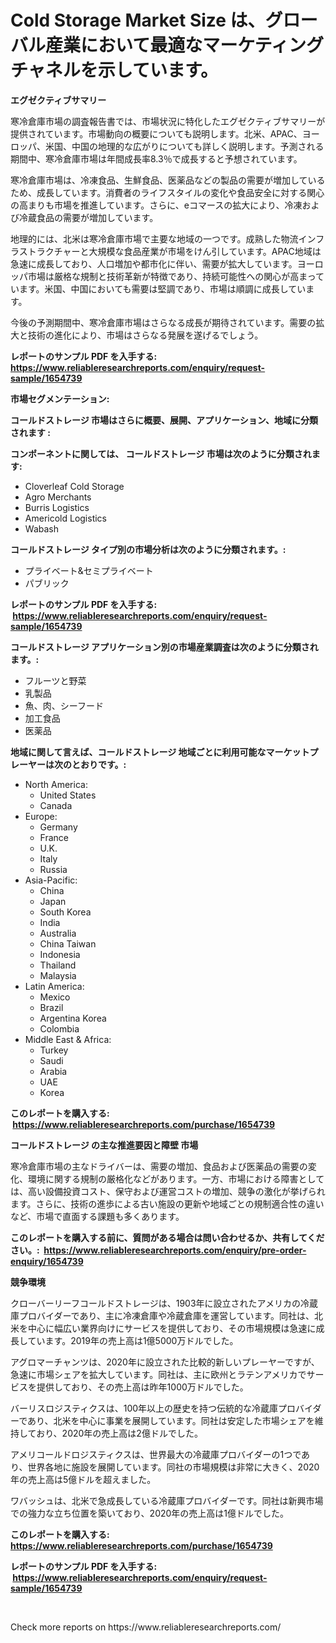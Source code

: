 <p><h1>Cold Storage Market Size は、グローバル産業において最適なマーケティングチャネルを示しています。</h1></p><p><strong>エグゼクティブサマリー</strong></p>
<p><p>寒冷倉庫市場の調査報告書では、市場状況に特化したエグゼクティブサマリーが提供されています。市場動向の概要についても説明します。北米、APAC、ヨーロッパ、米国、中国の地理的な広がりについても詳しく説明します。予測される期間中、寒冷倉庫市場は年間成長率8.3％で成長すると予想されています。</p><p>寒冷倉庫市場は、冷凍食品、生鮮食品、医薬品などの製品の需要が増加しているため、成長しています。消費者のライフスタイルの変化や食品安全に対する関心の高まりも市場を推進しています。さらに、eコマースの拡大により、冷凍および冷蔵食品の需要が増加しています。</p><p>地理的には、北米は寒冷倉庫市場で主要な地域の一つです。成熟した物流インフラストラクチャーと大規模な食品産業が市場をけん引しています。APAC地域は急速に成長しており、人口増加や都市化に伴い、需要が拡大しています。ヨーロッパ市場は厳格な規制と技術革新が特徴であり、持続可能性への関心が高まっています。米国、中国においても需要は堅調であり、市場は順調に成長しています。</p><p>今後の予測期間中、寒冷倉庫市場はさらなる成長が期待されています。需要の拡大と技術の進化により、市場はさらなる発展を遂げるでしょう。</p></p>
<p><strong>レポートのサンプル PDF を入手する: <a href="https://www.reliableresearchreports.com/enquiry/request-sample/1654739">https://www.reliableresearchreports.com/enquiry/request-sample/1654739</a></strong></p>
<p><strong>市場セグメンテーション:</strong></p>
<p><strong> コールドストレージ 市場はさらに概要、展開、アプリケーション、地域に分類されます :</strong></p>
<p><strong>コンポーネントに関しては、 コールドストレージ 市場は次のように分類されます: &nbsp;</strong></p>
<p><ul><li>Cloverleaf Cold Storage</li><li>Agro Merchants</li><li>Burris Logistics</li><li>Americold Logistics</li><li>Wabash</li></ul></p>
<p><strong> コールドストレージ タイプ別の市場分析は次のように分類されます。:</strong></p>
<p><ul><li>プライベート&セミプライベート</li><li>パブリック</li></ul></p>
<p><strong>レポートのサンプル PDF を入手する: &nbsp;<a href="https://www.reliableresearchreports.com/enquiry/request-sample/1654739">https://www.reliableresearchreports.com/enquiry/request-sample/1654739</a></strong></p>
<p><strong> コールドストレージ アプリケーション別の市場産業調査は次のように分類されます。:</strong></p>
<p><ul><li>フルーツと野菜</li><li>乳製品</li><li>魚、肉、シーフード</li><li>加工食品</li><li>医薬品</li></ul></p>
<p><strong>地域に関して言えば、コールドストレージ 地域ごとに利用可能なマーケットプレーヤーは次のとおりです。:</strong></p>
<p><ul>
    <li>
        North America:
        <ul>
            <li>United States</li>
            <li>Canada</li>
        </ul>
    </li>
    <li>
        Europe:
        <ul>
            <li>Germany</li>
            <li>France</li>
            <li>U.K.</li>
            <li>Italy</li>
            <li>Russia</li>
        </ul>
    </li>
    <li>
        Asia-Pacific:
        <ul>
            <li>China</li>
            <li>Japan</li>
            <li>South Korea</li>
            <li>India</li>
            <li>Australia</li>
            <li>China Taiwan</li>
            <li>Indonesia</li>
            <li>Thailand</li>
            <li>Malaysia</li>
        </ul>
    </li>
    <li>
        Latin America:
        <ul>
            <li>Mexico</li>
            <li>Brazil</li>
            <li>Argentina Korea</li>
            <li>Colombia</li>
        </ul>
    </li>
    <li>
        Middle East & Africa:
        <ul>
            <li>Turkey</li>
            <li>Saudi</li>
            <li>Arabia</li>
            <li>UAE</li>
            <li>Korea</li>
        </ul>
    </li>
    </ul></p>
<p><strong>このレポートを購入する: &nbsp;<a href="https://www.reliableresearchreports.com/purchase/1654739">https://www.reliableresearchreports.com/purchase/1654739</a></strong></p>
<p><strong>コールドストレージ の主な推進要因と障壁 市場</strong></p>
<p><p>寒冷倉庫市場の主なドライバーは、需要の増加、食品および医薬品の需要の変化、環境に関する規制の厳格化などがあります。一方、市場における障害としては、高い設備投資コスト、保守および運営コストの増加、競争の激化が挙げられます。さらに、技術の進歩による古い施設の更新や地域ごとの規制適合性の違いなど、市場で直面する課題も多くあります。</p></p>
<p><strong>このレポートを購入する前に、質問がある場合は問い合わせるか、共有してください。:&nbsp; <a href="https://www.reliableresearchreports.com/enquiry/pre-order-enquiry/1654739">https://www.reliableresearchreports.com/enquiry/pre-order-enquiry/1654739</a></strong></p>
<p><strong>競争環境</strong></p>
<p><p>クローバーリーフコールドストレージは、1903年に設立されたアメリカの冷蔵庫プロバイダーであり、主に冷凍倉庫や冷蔵倉庫を運営しています。同社は、北米を中心に幅広い業界向けにサービスを提供しており、その市場規模は急速に成長しています。2019年の売上高は1億5000万ドルでした。</p><p>アグロマーチャンツは、2020年に設立された比較的新しいプレーヤーですが、急速に市場シェアを拡大しています。同社は、主に欧州とラテンアメリカでサービスを提供しており、その売上高は昨年1000万ドルでした。</p><p>バーリスロジスティクスは、100年以上の歴史を持つ伝統的な冷蔵庫プロバイダーであり、北米を中心に事業を展開しています。同社は安定した市場シェアを維持しており、2020年の売上高は2億ドルでした。</p><p>アメリコールドロジスティクスは、世界最大の冷蔵庫プロバイダーの1つであり、世界各地に施設を展開しています。同社の市場規模は非常に大きく、2020年の売上高は5億ドルを超えました。</p><p>ワバッシュは、北米で急成長している冷蔵庫プロバイダーです。同社は新興市場での強力な立ち位置を築いており、2020年の売上高は1億ドルでした。</p></p>
<p><strong>このレポートを購入する: &nbsp; <a href="https://www.reliableresearchreports.com/purchase/1654739">https://www.reliableresearchreports.com/purchase/1654739</a></strong></p>
<p><strong>レポートのサンプル PDF を入手する: &nbsp;<a href="https://www.reliableresearchreports.com/enquiry/request-sample/1654739">https://www.reliableresearchreports.com/enquiry/request-sample/1654739</a></strong><strong></strong></p>
<p>&nbsp;</p>
<p>Check more reports on https://www.reliableresearchreports.com/</p>